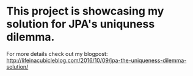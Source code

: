 # This project is showcasing my solution for JPA's uniquness dilemma.
For more details check out my blogpost: http://lifeinacubicleblog.com/2016/10/09/jpa-the-uniqueness-dilemma-solution/
